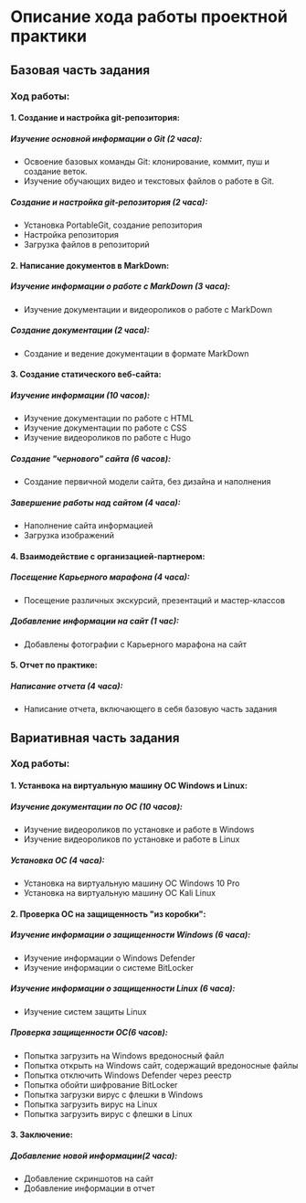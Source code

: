 # Описание хода работы проектной практики
## Базовая часть задания
### Ход работы:
#### 1. Создание и настройка git-репозитория:
##### Изучение основной информации о Git (2 часа):
* Освоение базовых команды Git: клонирование, коммит, пуш и создание веток.
* Изучение обучающих видео и текстовых файлов о работе в Git.
##### Создание и настройка git-репозитория (2 часа):
* Установка PortableGit, создание репозитория
* Настройка репозитория
* Загрузка файлов в репозиторий
#### 2. Написание документов в MarkDown:
##### Изучение информации о работе с MarkDown (3 часа):
* Изучение документации и видеороликов о работе с MarkDown
##### Создание документации (2 часа):
* Создание и ведение документации в формате MarkDown
#### 3. Создание статического веб-сайта:
##### Изучение информации (10 часов):
* Изучение документации по работе с HTML
* Изучение документации по работе с CSS
* Изучение видеороликов по работе с Hugo
##### Создание "чернового" сайта (6 часов):
* Создание первичной модели сайта, без дизайна и наполнения
##### Завершение работы над сайтом (4 часа):
* Наполнение сайта информацией
* Загрузка изображений
#### 4. Взаимодействие с организацией-партнером:
##### Посещение Карьерного марафона (4 часа):
* Посещение различных экскурсий, презентаций и мастер-классов
##### Добавление информации на сайт (1 час):
* Добавлены фотографии с Карьерного марафона на сайт
#### 5. Отчет по практике:
##### Написание отчета (4 часа):
* Написание отчета, включающего в себя базовую часть задания

## Вариативная часть задания
### Ход работы: 
#### 1. Устанвока на виртуальную машину ОС Windows и Linux:
##### Изучение документации по ОС (10 часов):
* Изучение видеороликов по установке и работе в Windows
* Изучение видеороликов по установке и работе в Linux
##### Установка ОС (4 часа):
* Установка на виртуальную машину ОС Windows 10 Pro
* Установка на виртуальную машину ОС Kali Linux
#### 2. Проверка ОС на защищенность "из коробки":
##### Изучение информации о защищенности Windows (6 часа):
* Изучение информации о Windows Defender
* Изучение информации о системе BitLocker
##### Изучение информации о защищенности Linux (6 часа):
* Изучение систем защиты Linux
##### Проверка защищенности ОС(6 часов):
* Попытка загрузить на Windows вредоносный файл
* Попытка открыть на Windows сайт, содержащий вредоносные файлы
* Попытка отключить Windows Defender через реестр
* Попытка обойти шифрование BitLocker
* Попытка загрузки вирус с флешки в Windows
* Попытка загрузить вирус на Linux
* Попытка загрузить вирус с флешки в Linux
#### 3. Заключение:
##### Добавление новой информации(2 часа):
* Добавление скриншотов на сайт
* Добавление информации в отчет
